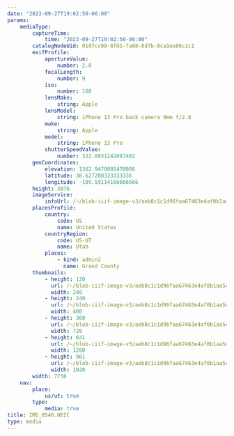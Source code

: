 ```yaml
---
date: "2023-09-27T19:02:50-06:00"
params:
    mediaType:
        captureTime:
            time: "2023-09-27T19:02:50-06:00"
        catalogNodeUid: 0197cc00-8fd1-7a08-8d7b-8ca1ee86c1c1
        exifProfile:
            apertureValue:
                number: 2.8
            focalLength:
                number: 9
            iso:
                number: 160
            lensMake:
                string: Apple
            lensModel:
                string: iPhone 13 Pro back camera 9mm f/2.8
            make:
                string: Apple
            model:
                string: iPhone 13 Pro
            shutterSpeedValue:
                number: 322.8931242087462
        geoCoordinates:
            elevation: 1362.9470085470086
            latitude: 38.627208333333336
            longitude: -109.59114166666666
        height: 3876
        imageService:
            infoUrl: /~/blob-iiif-image-v3/aeb8c1c1d96faa67463e4af0b1aa5c9b2ec2f94278e2b3a31ed5845dbd645599/info.json
        placesProfile:
            country:
                code: US
                name: United States
            countryRegion:
                code: US-UT
                name: Utah
            places:
                - kind: admin2
                  name: Grand County
        thumbnails:
            - height: 120
              url: /~/blob-iiif-image-v3/aeb8c1c1d96faa67463e4af0b1aa5c9b2ec2f94278e2b3a31ed5845dbd645599/full/240%2C120/0/default.jpg
              width: 240
            - height: 240
              url: /~/blob-iiif-image-v3/aeb8c1c1d96faa67463e4af0b1aa5c9b2ec2f94278e2b3a31ed5845dbd645599/full/480%2C240/0/default.jpg
              width: 480
            - height: 360
              url: /~/blob-iiif-image-v3/aeb8c1c1d96faa67463e4af0b1aa5c9b2ec2f94278e2b3a31ed5845dbd645599/full/720%2C360/0/default.jpg
              width: 720
            - height: 641
              url: /~/blob-iiif-image-v3/aeb8c1c1d96faa67463e4af0b1aa5c9b2ec2f94278e2b3a31ed5845dbd645599/full/1280%2C641/0/default.jpg
              width: 1280
            - height: 961
              url: /~/blob-iiif-image-v3/aeb8c1c1d96faa67463e4af0b1aa5c9b2ec2f94278e2b3a31ed5845dbd645599/full/1920%2C961/0/default.jpg
              width: 1920
        width: 7736
    nav:
        place:
            us/ut: true
        type:
            media: true
title: IMG_8546.HEIC
type: media
---
```

